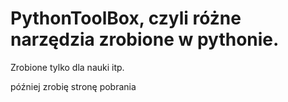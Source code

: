 # PythonToolBox, czyli różne narzędzia zrobione w pythonie.

Zrobione tylko dla nauki itp.

później zrobię stronę pobrania
